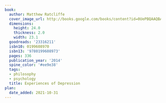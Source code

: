 ```yaml
---
book:
  author: Matthew Ratcliffe
  cover_image_url: http://books.google.com/books/content?id=0UePBQAAQBAJ&printsec=frontcover&img=1&zoom=1&edge=curl&source=gbs_api
  dimensions:
    height: 24.0
    thickness: 2.0
    width: 23.1
  goodreads: '23316211'
  isbn10: 0199608970
  isbn13: '9780199608973'
  pages: 336
  publication_year: '2014'
  spine_color: '#ee9e38'
  tags:
  - philosophy
  - psychology
  title: Experiences of Depression
plan:
  date_added: 2021-10-31
---
```

